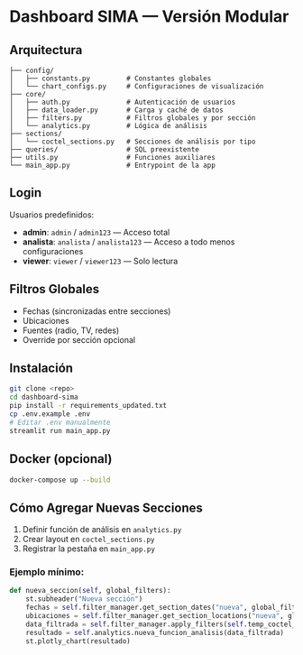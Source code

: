 # Dashboard SIMA — Versión Modular

## Arquitectura

```
├── config/
│   ├── constants.py         # Constantes globales
│   └── chart_configs.py     # Configuraciones de visualización
├── core/
│   ├── auth.py              # Autenticación de usuarios
│   ├── data_loader.py       # Carga y caché de datos
│   ├── filters.py           # Filtros globales y por sección
│   └── analytics.py         # Lógica de análisis
├── sections/
│   └── coctel_sections.py   # Secciones de análisis por tipo
├── queries/                 # SQL preexistente
├── utils.py                 # Funciones auxiliares
└── main_app.py              # Entrypoint de la app
```

## Login

Usuarios predefinidos:
* **admin**: `admin` / `admin123` — Acceso total
* **analista**: `analista` / `analista123` — Acceso a todo menos configuraciones
* **viewer**: `viewer` / `viewer123` — Solo lectura

## Filtros Globales

* Fechas (sincronizadas entre secciones)
* Ubicaciones
* Fuentes (radio, TV, redes)
* Override por sección opcional

## Instalación

```bash
git clone <repo>
cd dashboard-sima
pip install -r requirements_updated.txt
cp .env.example .env
# Editar .env manualmente
streamlit run main_app.py
```

## Docker (opcional)

```bash
docker-compose up --build
```

## Cómo Agregar Nuevas Secciones

1. Definir función de análisis en `analytics.py`
2. Crear layout en `coctel_sections.py`
3. Registrar la pestaña en `main_app.py`

### Ejemplo mínimo:

```python
def nueva_seccion(self, global_filters):
    st.subheader("Nueva sección")
    fechas = self.filter_manager.get_section_dates("nueva", global_filters)
    ubicaciones = self.filter_manager.get_section_locations("nueva", global_filters)
    data_filtrada = self.filter_manager.apply_filters(self.temp_coctel_fuente, global_filters)
    resultado = self.analytics.nueva_funcion_analisis(data_filtrada)
    st.plotly_chart(resultado)
```